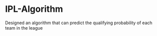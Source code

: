 # IPL-Algorithm
Designed an algorithm that can predict the qualifying probability of each team in the league



